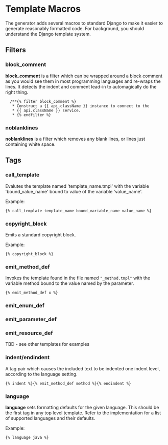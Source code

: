 # Template Macros #

The generator adds several macros to standard Django to make it easier to generate reasonably formatted code. For background, you should understand the Django template system.

## Filters ##

### block\_comment ###

**block\_comment** is a filter which can be wrapped around a block comment
as you would see them in most programming languages and re-wraps the
lines.  It detects the indent and comment lead-in to automagically do the right thing.

```
  /**{% filter block_comment %}
   * Construct a {{ api.className }} instance to connect to the
   * {{ api.className }} service.
   * {% endfilter %}
```


### noblanklines ###

**noblanklines** is a filter which removes any blank lines, or lines just containing white space.


## Tags ##

### call\_template ###

Evalutes the template named 'template\_name.tmpl' with the variable 'bound\_value\_name' bound to value of the variable 'value\_name'.

Example:
```
{% call_template template_name bound_variable_name value_name %}
```


### copyright\_block ###

Emits a standard copyright block.

Example:
```
{% copyright_block %}
```

### emit\_method\_def ###

Invokes the template found in the file named `"_method.tmpl"` with the variable method bound to the value named by the parameter.

```
{% emit_method_def x %}
```

### emit\_enum\_def ###
### emit\_parameter\_def ###
### emit\_resource\_def ###

TBD - see other templates for examples

### indent/endindent ###

A tag pair which causes the included text to be indented one indent level, according to the language setting.

```
{% indent %}{% emit_method_def method %}{% endindent %}
```


### language ###

**language** sets formatting defaults for the given language.  This should be the first tag in any top level template. Refer to the implementation for a list of supported languages and their defaults.

Example:
```
{% language java %}
```